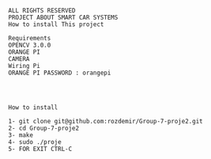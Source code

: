 


	ALL RIGHTS RESERVED
    PROJECT ABOUT SMART CAR SYSTEMS
	How to install This project 

	Requirements
	OPENCV 3.0.0
	ORANGE PI
	CAMERA
	Wiring Pi
	ORANGE PI PASSWORD : orangepi




	How to install 

	1- git clone git@github.com:rozdemir/Group-7-proje2.git
	2- cd Group-7-proje2
	3- make
	4- sudo ./proje
	5- FOR EXIT CTRL-C